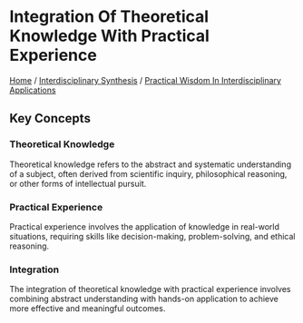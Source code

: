 # Integration Of Theoretical Knowledge With Practical Experience

[Home](../../../../README.md) / [Interdisciplinary Synthesis](../../../../interdisciplinary_synthesis/README.md) / [Practical Wisdom In Interdisciplinary Applications](../../../interdisciplinary_synthesis/practical_wisdom_in_interdisciplinary_applications/README.md)

## Key Concepts

### Theoretical Knowledge

Theoretical knowledge refers to the abstract and systematic understanding of a subject, often derived from scientific inquiry, philosophical reasoning, or other forms of intellectual pursuit.

### Practical Experience

Practical experience involves the application of knowledge in real-world situations, requiring skills like decision-making, problem-solving, and ethical reasoning.

### Integration

The integration of theoretical knowledge with practical experience involves combining abstract understanding with hands-on application to achieve more effective and meaningful outcomes.

